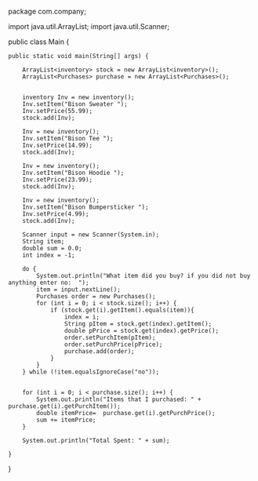 package com.company;

import java.util.ArrayList;
import java.util.Scanner;


public class Main {

    public static void main(String[] args) {

        ArrayList<inventory> stock = new ArrayList<inventory>();
        ArrayList<Purchases> purchase = new ArrayList<Purchases>();


        inventory Inv = new inventory();
        Inv.setItem("Bison Sweater ");
        Inv.setPrice(55.99);
        stock.add(Inv);

        Inv = new inventory();
        Inv.setItem("Bison Tee ");
        Inv.setPrice(14.99);
        stock.add(Inv);

        Inv = new inventory();
        Inv.setItem("Bison Hoodie ");
        Inv.setPrice(23.99);
        stock.add(Inv);

        Inv = new inventory();
        Inv.setItem("Bison Bumpersticker ");
        Inv.setPrice(4.99);
        stock.add(Inv);

        Scanner input = new Scanner(System.in);
        String item;
        double sum = 0.0;
        int index = -1;

        do {
            System.out.println("What item did you buy? if you did not buy anything enter no:  ");
            item = input.nextLine();
            Purchases order = new Purchases();
            for (int i = 0; i < stock.size(); i++) {
                if (stock.get(i).getItem().equals(item)){
                    index = i;
                    String pItem = stock.get(index).getItem();
                    double pPrice = stock.get(index).getPrice();
                    order.setPurchItem(pItem);
                    order.setPurchPrice(pPrice);
                    purchase.add(order);
                }
            }
        } while (!item.equalsIgnoreCase("no"));


        for (int i = 0; i < purchase.size(); i++) {
            System.out.println("Items that I purchased: " + purchase.get(i).getPurchItem());
            double itemPrice=  purchase.get(i).getPurchPrice();
            sum += itemPrice;
        }

        System.out.println("Total Spent: " + sum);

    }



}

